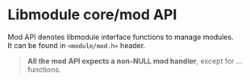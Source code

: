 # Libmodule core/mod API

Mod API denotes libmodule interface functions to manage modules.  
It can be found in `<module/mod.h>` header.  

> **All the mod API expects a non-NULL mod handler**, except for ... functions.  

